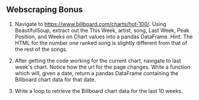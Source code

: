 ## Webscraping Bonus

1. Navigate to https://www.billboard.com/charts/hot-100/. Using BeautifulSoup, extract out the This Week, artist, song, Last Week, Peak Position, and Weeks on Chart values into a pandas DataFrame. Hint: The HTML for the number one ranked song is slightly different from that of the rest of the songs.

2. After getting the code working for the current chart, navigate to last week's chart. Notice how the url for the page changes. Write a function which will, given a date, return a pandas DataFrame containing the Billboard chart data for that date.

3. Write a loop to retrieve the Billboard chart data for the last 10 weeks.